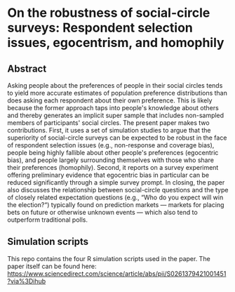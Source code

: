 # On the robustness of social-circle surveys: Respondent selection issues, egocentrism, and homophily

## Abstract
Asking people about the preferences of people in their social circles tends to yield more accurate estimates of population preference distributions than does asking each respondent about their own preference. This is likely because the former approach taps into people's knowledge about others and thereby generates an implicit super sample that includes non-sampled members of participants' social circles. The present paper makes two contributions. First, it uses a set of simulation studies to argue that the superiority of social-circle surveys can be expected to be robust in the face of respondent selection issues (e.g., non-response and coverage bias), people being highly fallible about other people's preferences (egocentric bias), and people largely surrounding themselves with those who share their preferences (homophily). Second, it reports on a survey experiment offering preliminary evidence that egocentric bias in particular can be reduced significantly through a simple survey prompt. In closing, the paper also discusses the relationship between social-circle questions and the type of closely related expectation questions (e.g., “Who do you expect will win the election?“) typically found on prediction markets — markets for placing bets on future or otherwise unknown events — which also tend to outperform traditional polls.

## Simulation scripts
This repo contains the four R simulation scripts used in the paper. The paper itself can be found here: https://www.sciencedirect.com/science/article/abs/pii/S0261379421001451?via%3Dihub
